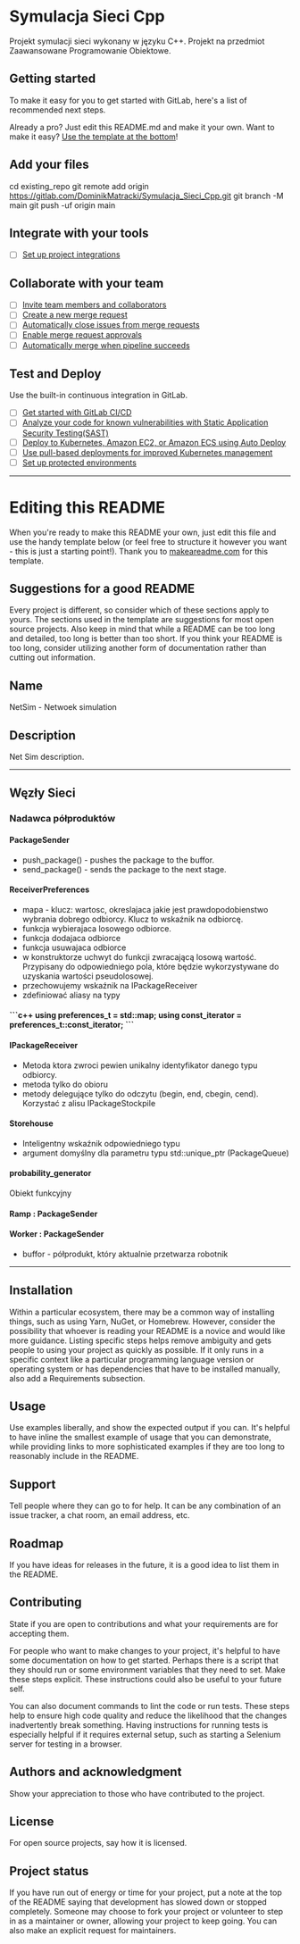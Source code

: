 # Symulacja Sieci Cpp

Projekt symulacji sieci wykonany w języku C++. Projekt na przedmiot Zaawansowane Programowanie Obiektowe.

## Getting started

To make it easy for you to get started with GitLab, here's a list of recommended next steps.

Already a pro? Just edit this README.md and make it your own. Want to make it easy? [Use the template at the bottom](#editing-this-readme)!

## Add your files

cd existing_repo
git remote add origin https://gitlab.com/DominikMatracki/Symulacja_Sieci_Cpp.git
git branch -M main
git push -uf origin main


## Integrate with your tools

- [ ] [Set up project integrations](https://gitlab.com/-/experiment/new_project_readme_content:173bb443f328339076b2a36f60446ffb?https://gitlab.com/DominikMatracki/Symulacja_Sieci_Cpp/-/settings/integrations)

## Collaborate with your team

- [ ] [Invite team members and collaborators](https://gitlab.com/-/experiment/new_project_readme_content:173bb443f328339076b2a36f60446ffb?https://docs.gitlab.com/ee/user/project/members/)
- [ ] [Create a new merge request](https://gitlab.com/-/experiment/new_project_readme_content:173bb443f328339076b2a36f60446ffb?https://docs.gitlab.com/ee/user/project/merge_requests/creating_merge_requests.html)
- [ ] [Automatically close issues from merge requests](https://gitlab.com/-/experiment/new_project_readme_content:173bb443f328339076b2a36f60446ffb?https://docs.gitlab.com/ee/user/project/issues/managing_issues.html#closing-issues-automatically)
- [ ] [Enable merge request approvals](https://gitlab.com/-/experiment/new_project_readme_content:173bb443f328339076b2a36f60446ffb?https://docs.gitlab.com/ee/user/project/merge_requests/approvals/)
- [ ] [Automatically merge when pipeline succeeds](https://gitlab.com/-/experiment/new_project_readme_content:173bb443f328339076b2a36f60446ffb?https://docs.gitlab.com/ee/user/project/merge_requests/merge_when_pipeline_succeeds.html)

## Test and Deploy

Use the built-in continuous integration in GitLab.

- [ ] [Get started with GitLab CI/CD](https://gitlab.com/-/experiment/new_project_readme_content:173bb443f328339076b2a36f60446ffb?https://docs.gitlab.com/ee/ci/quick_start/index.html)
- [ ] [Analyze your code for known vulnerabilities with Static Application Security Testing(SAST)](https://gitlab.com/-/experiment/new_project_readme_content:173bb443f328339076b2a36f60446ffb?https://docs.gitlab.com/ee/user/application_security/sast/)
- [ ] [Deploy to Kubernetes, Amazon EC2, or Amazon ECS using Auto Deploy](https://gitlab.com/-/experiment/new_project_readme_content:173bb443f328339076b2a36f60446ffb?https://docs.gitlab.com/ee/topics/autodevops/requirements.html)
- [ ] [Use pull-based deployments for improved Kubernetes management](https://gitlab.com/-/experiment/new_project_readme_content:173bb443f328339076b2a36f60446ffb?https://docs.gitlab.com/ee/user/clusters/agent/)
- [ ] [Set up protected environments](https://gitlab.com/-/experiment/new_project_readme_content:173bb443f328339076b2a36f60446ffb?https://docs.gitlab.com/ee/ci/environments/protected_environments.html)

***

# Editing this README

When you're ready to make this README your own, just edit this file and use the handy template below (or feel free to structure it however you want - this is just a starting point!).  Thank you to [makeareadme.com](https://gitlab.com/-/experiment/new_project_readme_content:173bb443f328339076b2a36f60446ffb?https://www.makeareadme.com/) for this template.

## Suggestions for a good README
Every project is different, so consider which of these sections apply to yours. The sections used in the template are suggestions for most open source projects. Also keep in mind that while a README can be too long and detailed, too long is better than too short. If you think your README is too long, consider utilizing another form of documentation rather than cutting out information.

## Name
NetSim - Netwoek simulation

## Description
Net Sim description.

---

## Węzły Sieci

### Nadawca półproduktów

#### PackageSender
- push_package() - pushes the package to the buffor.
- send_package() - sends the package to the next stage.

#### ReceiverPreferences
- mapa - klucz: wartosc, okreslajaca jakie jest prawdopodobienstwo wybrania dobrego odbiorcy. Klucz to wskaźnik na odbiorcę.
- funkcja wybierajaca losowego odbiorce.
- funkcja dodajaca odbiorce
- funkcja usuwajaca odbiorce
- w konstruktorze uchwyt do funkcji zwracającą losową wartość. Przypisany do odpowiedniego pola, które będzie wykorzystywane do uzyskania wartości pseudolosowej.
- przechowujemy wskaźnik na IPackageReceiver
- zdefiniować aliasy na typy

<h4>
```c++
using preferences_t = std::map<IPackageReceiver*, double>;
using const_iterator = preferences_t::const_iterator;
```
</h4>

#### IPackageReceiver
- Metoda ktora zwroci pewien unikalny identyfikator danego typu odbiorcy.
- metoda tylko do obioru
- metody delegujące tylko do odczytu (begin, end, cbegin, cend). Korzystać z alisu IPackageStockpile


#### Storehouse
- Inteligentny wskaźnik odpowiedniego typu
- argument domyślny dla parametru typu std::unique_ptr (PackageQueue)


#### probability_generator
Obiekt funkcyjny


#### Ramp : PackageSender
#### Worker : PackageSender
- buffor - półprodukt, który aktualnie przetwarza robotnik


---

## Installation
Within a particular ecosystem, there may be a common way of installing things, such as using Yarn, NuGet, or Homebrew. However, consider the possibility that whoever is reading your README is a novice and would like more guidance. Listing specific steps helps remove ambiguity and gets people to using your project as quickly as possible. If it only runs in a specific context like a particular programming language version or operating system or has dependencies that have to be installed manually, also add a Requirements subsection.

## Usage
Use examples liberally, and show the expected output if you can. It's helpful to have inline the smallest example of usage that you can demonstrate, while providing links to more sophisticated examples if they are too long to reasonably include in the README.

## Support
Tell people where they can go to for help. It can be any combination of an issue tracker, a chat room, an email address, etc.

## Roadmap
If you have ideas for releases in the future, it is a good idea to list them in the README.

## Contributing
State if you are open to contributions and what your requirements are for accepting them.

For people who want to make changes to your project, it's helpful to have some documentation on how to get started. Perhaps there is a script that they should run or some environment variables that they need to set. Make these steps explicit. These instructions could also be useful to your future self.

You can also document commands to lint the code or run tests. These steps help to ensure high code quality and reduce the likelihood that the changes inadvertently break something. Having instructions for running tests is especially helpful if it requires external setup, such as starting a Selenium server for testing in a browser.

## Authors and acknowledgment
Show your appreciation to those who have contributed to the project.

## License
For open source projects, say how it is licensed.

## Project status
If you have run out of energy or time for your project, put a note at the top of the README saying that development has slowed down or stopped completely. Someone may choose to fork your project or volunteer to step in as a maintainer or owner, allowing your project to keep going. You can also make an explicit request for maintainers.

